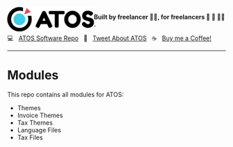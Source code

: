 <img alt="ATOS Logo" src="https://github.com/jbelelieu/atos/blob/develop/assets/atos_logo.png?raw=true" style="width: 200px;float:left;" />

**Built by freelancer 🙋‍♂️, for freelancers 🕺 🤷 💃🏾 .**

💻&nbsp;&nbsp;&nbsp;[ATOS Software Repo](https://github.com/jbelelieu/atos)&nbsp;&nbsp;&nbsp;💬&nbsp;&nbsp;&nbsp;[Tweet About ATOS](http://twitter.com/intent/tweet?text=Freelancers!+Check+out+ATOS+%2C+a+drop+dead+simple%2C+locally+hosted+story+tracker+and+invoice+generator+designed+for+freelancer+software+developers.&url=https%3A%2F%2Fgithub.com%2Fjbelelieu%2Fato_stories)&nbsp;&nbsp;&nbsp;☕️&nbsp;&nbsp;&nbsp;[Buy me a Coffee!](https://www.buymeacoffee.com/jbelelieu)

-----

# Modules

This repo contains all modules for ATOS:

- Themes
- Invoice Themes
- Tax Themes
- Language Files
- Tax Files
